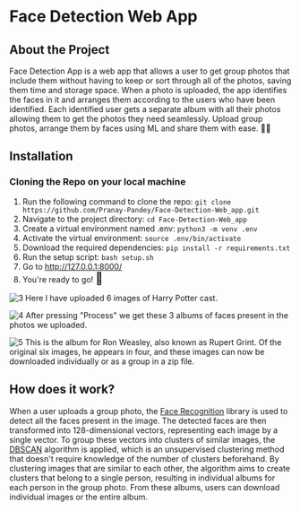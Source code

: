 # Face Detection Web App

## About the Project
Face Detection App is a web app that allows a user to get group photos that include them without having to keep or sort through all of the photos, saving them time and
storage space. When a photo is uploaded, the app identifies the faces in it and arranges them according to the users who have been identified. Each identified user gets
a separate album with all their photos allowing them to get the photos they need seamlessly.
Upload group photos, arrange them by faces using ML and share them with ease. 🤳🤖

## Installation 
### Cloning the Repo on your local machine
<ol>
  <li>Run the following command to clone the repo: <code>git clone https://github.com/Pranay-Pandey/Face-Detection-Web_app.git</code></li>
  <li>Navigate to the project directory: <code>cd Face-Detection-Web_app</code></li>
  <li>Create a virtual environment named .env: <code>python3 -m venv .env</code></li>
  <li>Activate the virtual environment: <code>source .env/bin/activate</code></li>
  <li>Download the required dependencies: <code>pip install -r requirements.txt</code></li>
  <li>Run the setup script: <code>bash setup.sh</code></li>
  <li>Go to <a href="http://127.0.0.1:8000/">http://127.0.0.1:8000/</a></li>
  <li>You're ready to go! <span style="font-size:1.5em;">🤘</span></li>
</ol>


![3](https://user-images.githubusercontent.com/72318258/150670158-1e18c160-9a04-4412-999a-051e228887cc.png)
Here I have uploaded 6 images of Harry Potter cast.


![4](https://user-images.githubusercontent.com/72318258/150670161-1a04b223-aa9a-4b64-a66d-822e5384fddf.png)
After pressing "Process" we get these 3 albums of faces present in the photos we uploaded.


![5](https://user-images.githubusercontent.com/72318258/150670162-4a8ae9d4-34a3-4c25-8e64-8442c0cd36ba.png)
This is the album for Ron Weasley, also known as Rupert Grint. Of the original six images, he appears in four, and these images can now be downloaded individually or as a group in a zip file.

## How does it work?


When a user uploads a group photo, the [Face Recognition](https://github.com/ageitgey/face_recognition) library is used to detect all the faces present in the image. The detected faces are then transformed into 128-dimensional vectors, representing each image by a single vector. To group these vectors into clusters of similar images, the [DBSCAN](https://scikit-learn.org/stable/modules/generated/sklearn.cluster.DBSCAN.html) algorithm is applied, which is an unsupervised clustering method that doesn't require knowledge of the number of clusters beforehand. By clustering images that are similar to each other, the algorithm aims to create clusters that belong to a single person, resulting in individual albums for each person in the group photo. From these albums, users can download individual images or the entire album.




